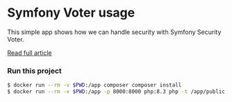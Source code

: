# Symfony Voter usage

This simple app shows how we can handle security with Symfony Security Voter.

[Read full article](https://accesto.com/blog/symfony-voters/)

### Run this project

```bash
$ docker run --rm -v $PWD:/app composer composer install
$ docker run --rm -v $PWD:/app -p 8000:8000 php:8.3 php -t /app/public -S 0.0.0.0:8000
```
